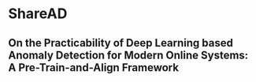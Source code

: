 # ShareAD
## On the Practicability of Deep Learning based Anomaly Detection for Modern Online Systems: A Pre-Train-and-Align Framework
